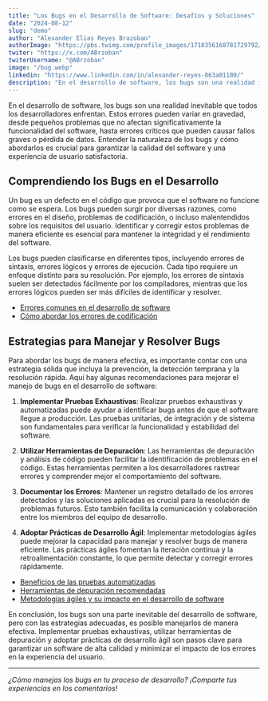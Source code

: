 ```yaml
---
title: "Los Bugs en el Desarrollo de Software: Desafíos y Soluciones"
date: "2024-08-12"
slug: "demo"
author: "Alexander Elias Reyes Brazoban"
authorImage: "https://pbs.twimg.com/profile_images/1718356168781729792/qRiC-vXL_400x400.jpg"
twiter: "https://x.com/ABrzoban"
twiterUsername: "@ABrzoban"
image: "/bug.webp"
linkedin: "https://www.linkedin.com/in/alexander-reyes-863a01180/"
description: "En el desarrollo de software, los bugs son una realidad inevitable que todos los desarrolladores enfrentan"
---
```


En el desarrollo de software, los bugs son una realidad inevitable que todos los desarrolladores enfrentan. Estos errores pueden variar en gravedad, desde pequeños problemas que no afectan significativamente la funcionalidad del software, hasta errores críticos que pueden causar fallos graves o pérdida de datos. Entender la naturaleza de los bugs y cómo abordarlos es crucial para garantizar la calidad del software y una experiencia de usuario satisfactoria.

## Comprendiendo los Bugs en el Desarrollo

Un bug es un defecto en el código que provoca que el software no funcione como se espera. Los bugs pueden surgir por diversas razones, como errores en el diseño, problemas de codificación, o incluso malentendidos sobre los requisitos del usuario. Identificar y corregir estos problemas de manera eficiente es esencial para mantener la integridad y el rendimiento del software.

Los bugs pueden clasificarse en diferentes tipos, incluyendo errores de sintaxis, errores lógicos y errores de ejecución. Cada tipo requiere un enfoque distinto para su resolución. Por ejemplo, los errores de sintaxis suelen ser detectados fácilmente por los compiladores, mientras que los errores lógicos pueden ser más difíciles de identificar y resolver.

- [Errores comunes en el desarrollo de software](https://www.softwaretestinghelp.com/common-software-errors/)
- [Cómo abordar los errores de codificación](https://www.geeksforgeeks.org/common-coding-errors-and-how-to-fix-them/)

## Estrategias para Manejar y Resolver Bugs

Para abordar los bugs de manera efectiva, es importante contar con una estrategia sólida que incluya la prevención, la detección temprana y la resolución rápida. Aquí hay algunas recomendaciones para mejorar el manejo de bugs en el desarrollo de software:

1. **Implementar Pruebas Exhaustivas**: Realizar pruebas exhaustivas y automatizadas puede ayudar a identificar bugs antes de que el software llegue a producción. Las pruebas unitarias, de integración y de sistema son fundamentales para verificar la funcionalidad y estabilidad del software.

2. **Utilizar Herramientas de Depuración**: Las herramientas de depuración y análisis de código pueden facilitar la identificación de problemas en el código. Estas herramientas permiten a los desarrolladores rastrear errores y comprender mejor el comportamiento del software.

3. **Documentar los Errores**: Mantener un registro detallado de los errores detectados y las soluciones aplicadas es crucial para la resolución de problemas futuros. Esto también facilita la comunicación y colaboración entre los miembros del equipo de desarrollo.

4. **Adoptar Prácticas de Desarrollo Ágil**: Implementar metodologías ágiles puede mejorar la capacidad para manejar y resolver bugs de manera eficiente. Las prácticas ágiles fomentan la iteración continua y la retroalimentación constante, lo que permite detectar y corregir errores rápidamente.

- [Beneficios de las pruebas automatizadas](https://www.testim.io/resources/benefits-of-automated-testing/)
- [Herramientas de depuración recomendadas](https://www.jetbrains.com/help/idea/debug-your-code.html)
- [Metodologías ágiles y su impacto en el desarrollo de software](https://www.scrum.org/resources/what-is-agile)

En conclusión, los bugs son una parte inevitable del desarrollo de software, pero con las estrategias adecuadas, es posible manejarlos de manera efectiva. Implementar pruebas exhaustivas, utilizar herramientas de depuración y adoptar prácticas de desarrollo ágil son pasos clave para garantizar un software de alta calidad y minimizar el impacto de los errores en la experiencia del usuario.

---

*¿Cómo manejas los bugs en tu proceso de desarrollo? ¡Comparte tus experiencias en los comentarios!*
